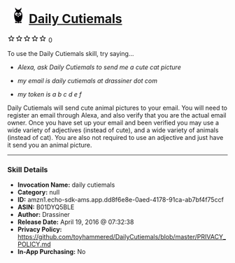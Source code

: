 # &nbsp;<img src="skill_icon" alt="Daily Cutiemals icon" width="36"> [Daily Cutiemals](http://alexa.amazon.com/#skills/amzn1.echo-sdk-ams.app.dd8f6e8e-0aed-4178-91ca-ab7bf4f75ccf)
![0 stars](../../images/ic_star_border_black_18dp_1x.png)![0 stars](../../images/ic_star_border_black_18dp_1x.png)![0 stars](../../images/ic_star_border_black_18dp_1x.png)![0 stars](../../images/ic_star_border_black_18dp_1x.png)![0 stars](../../images/ic_star_border_black_18dp_1x.png) 0

To use the Daily Cutiemals skill, try saying...

* *Alexa, ask Daily Cutiemals to send me a cute cat picture*

* *my email is daily cutiemals at drassiner dot com*

* *my token is a b c d e f*

Daily Cutiemals will send cute animal pictures to your email. You will need to register an email through Alexa, and also verify that you are the actual email owner. Once you have set up your email and been verified you may use a wide variety of adjectives (instead of cute), and a wide variety of animals (instead of cat). You are also not required to use an adjective and just have it send you an animal picture.

***

### Skill Details

* **Invocation Name:** daily cutiemals
* **Category:** null
* **ID:** amzn1.echo-sdk-ams.app.dd8f6e8e-0aed-4178-91ca-ab7bf4f75ccf
* **ASIN:** B01DYQ5BLE
* **Author:** Drassiner
* **Release Date:** April 19, 2016 @ 07:32:38
* **Privacy Policy:** https://github.com/toyhammered/DailyCutiemals/blob/master/PRIVACY_POLICY.md
* **In-App Purchasing:** No
